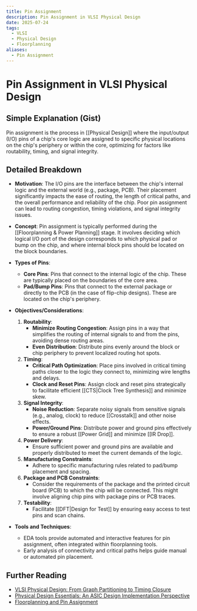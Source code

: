 ```yaml
---
title: Pin Assignment
description: Pin Assignment in VLSI Physical Design
date: 2025-07-24
tags:
  - VLSI
  - Physical Design
  - Floorplanning
aliases:
  - Pin Assignment
---
```


# Pin Assignment in VLSI Physical Design

## Simple Explanation (Gist)
Pin assignment is the process in [[Physical Design]] where the input/output (I/O) pins of a chip's core logic are assigned to specific physical locations on the chip's periphery or within the core, optimizing for factors like routability, timing, and signal integrity.

## Detailed Breakdown

*   **Motivation**: The I/O pins are the interface between the chip's internal logic and the external world (e.g., package, PCB). Their placement significantly impacts the ease of routing, the length of critical paths, and the overall performance and reliability of the chip. Poor pin assignment can lead to routing congestion, timing violations, and signal integrity issues.

*   **Concept**: Pin assignment is typically performed during the [[Floorplanning & Power Planning]] stage. It involves deciding which logical I/O port of the design corresponds to which physical pad or bump on the chip, and where internal block pins should be located on the block boundaries.

*   **Types of Pins**: 
    *   **Core Pins**: Pins that connect to the internal logic of the chip. These are typically placed on the boundaries of the core area.
    *   **Pad/Bump Pins**: Pins that connect to the external package or directly to the PCB (in the case of flip-chip designs). These are located on the chip's periphery.

*   **Objectives/Considerations**: 
    1.  **Routability**: 
        *   **Minimize Routing Congestion**: Assign pins in a way that simplifies the routing of internal signals to and from the pins, avoiding dense routing areas.
        *   **Even Distribution**: Distribute pins evenly around the block or chip periphery to prevent localized routing hot spots.
    2.  **Timing**: 
        *   **Critical Path Optimization**: Place pins involved in critical timing paths closer to the logic they connect to, minimizing wire lengths and delays.
        *   **Clock and Reset Pins**: Assign clock and reset pins strategically to facilitate efficient [[CTS|Clock Tree Synthesis]] and minimize skew.
    3.  **Signal Integrity**: 
        *   **Noise Reduction**: Separate noisy signals from sensitive signals (e.g., analog, clock) to reduce [[Crosstalk]] and other noise effects.
        *   **Power/Ground Pins**: Distribute power and ground pins effectively to ensure a robust [[Power Grid]] and minimize [[IR Drop]].
    4.  **Power Delivery**: 
        *   Ensure sufficient power and ground pins are available and properly distributed to meet the current demands of the logic.
    5.  **Manufacturing Constraints**: 
        *   Adhere to specific manufacturing rules related to pad/bump placement and spacing.
    6.  **Package and PCB Constraints**: 
        *   Consider the requirements of the package and the printed circuit board (PCB) to which the chip will be connected. This might involve aligning chip pins with package pins or PCB traces.
    7.  **Testability**: 
        *   Facilitate [[DFT|Design for Test]] by ensuring easy access to test pins and scan chains.

*   **Tools and Techniques**: 
    *   EDA tools provide automated and interactive features for pin assignment, often integrated within floorplanning tools.
    *   Early analysis of connectivity and critical paths helps guide manual or automated pin placement.

## Further Reading

*   [VLSI Physical Design: From Graph Partitioning to Timing Closure](https://www.amazon.com/VLSI-Physical-Design-Partitioning-Timing/dp/0471721426)
*   [Physical Design Essentials: An ASIC Design Implementation Perspective](https://www.amazon.com/Physical-Design-Essentials-Implementation-Perspective/dp/0387333817)
*   [Floorplanning and Pin Assignment](https://www.eecg.toronto.edu/~jayar/courses/432_08/lectures/Lec10_Floorplanning.pdf)